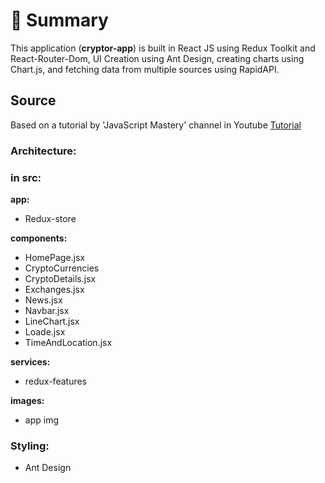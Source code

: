 # 📣 **Summary**

This application (**cryptor-app**) is built in React JS using Redux Toolkit and React-Router-Dom, UI Creation using Ant Design, creating charts using Chart.js, and fetching data from multiple sources using RapidAPI.

## Source

Based on a tutorial by 'JavaScript Mastery' channel in Youtube [Tutorial](https://www.youtube.com/watch?v=9DDX3US3kss) 

### Architecture:

### in src:

**app:**

- Redux-store

**components:**

- HomePage.jsx
- CryptoCurrencies
- CryptoDetails.jsx
- Exchanges.jsx
- News.jsx
- Navbar.jsx
- LineChart.jsx
- Loade.jsx
- TimeAndLocation.jsx

**services:**

- redux-features

**images:**

- app img

### **Styling:**

- Ant Design

